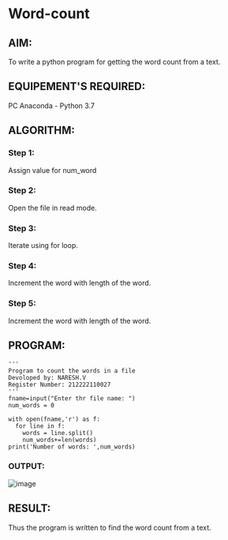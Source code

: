 # Word-count
## AIM:
To write a python program for getting the word count from a text.
## EQUIPEMENT'S REQUIRED: 
PC
Anaconda - Python 3.7
## ALGORITHM: 
### Step 1:
Assign value for num_word

### Step 2: 
 Open the file in read mode.
### Step 3: 
Iterate using for loop.
### Step 4:  
Increment the word with length of the word.
### Step 5: 
Increment the word with length of the word.


## PROGRAM:
```
'''
Program to count the words in a file
Devoloped by: NARESH.V
Register Number: 212222110027
'''
fname=input("Enter thr file name: ")
num_words = 0

with open(fname,'r') as f:
  for line in f:
    words = line.split()
    num_words+=len(words)
print('Number of words: ',num_words)
```
### OUTPUT:
![image](https://github.com/NARESHVB/Word-count/assets/119393642/c0474ded-cd5c-4d47-b172-5529e60722a0)




## RESULT:
Thus the program is written to find the word count from a text.

